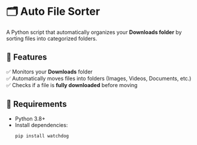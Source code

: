 # 🗂️ Auto File Sorter

A Python script that automatically organizes your **Downloads folder** by sorting files into categorized folders.

## 🚀 Features
✅ Monitors your **Downloads** folder  
✅ Automatically moves files into folders (Images, Videos, Documents, etc.)  
✅ Checks if a file is **fully downloaded** before moving  

## 📜 Requirements
- Python 3.8+
- Install dependencies:
  ```bash
  pip install watchdog
